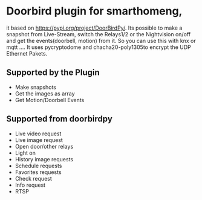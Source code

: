 # Doorbird plugin for smarthomeng, 
it based on https://pypi.org/project/DoorBirdPy/. Its possible to make a snapshot from Live-Stream, switch the Relays1/2 or the Nightvision on/off and get the events(doorbell, motion) from it. So you can use this with knx or mqtt ....
It uses pycryptodome and  chacha20-poly1305to encrypt the UDP Ethernet Pakets.

## Supported by the Plugin
* Make snapshots
* Get the images as array
* Get Motion/Doorbell Events

## Supported from doorbirdpy

* Live video request
* Live image request
* Open door/other relays
* Light on
* History image requests
* Schedule requests
* Favorites requests
* Check request
* Info request
* RTSP
